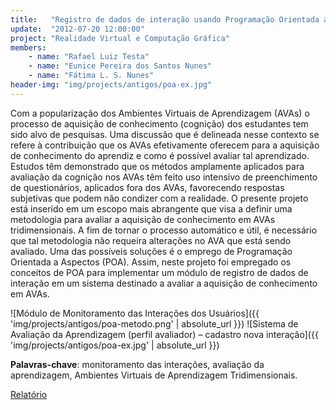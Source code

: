 ```yaml
---
title:   "Registro de dados de interação usando Programação Orientada a Aspectos em um sistema para avaliação da aquisição de conhecimento em Ambientes Virtuais de Aprendizagem tridimensionais"
update:  "2012-07-20 12:00:00"
project: "Realidade Virtual e Computação Gráfica"
members:
    - name: "Rafael Luiz Testa"
    - name: "Eunice Pereira dos Santos Nunes"
    - name: "Fátima L. S. Nunes"
header-img: "img/projects/antigos/poa-ex.jpg"
---
```


Com a popularização dos Ambientes Virtuais de Aprendizagem (AVAs) o processo de
aquisição de conhecimento (cognição) dos estudantes tem sido alvo de pesquisas. Uma
discussão que é delineada nesse contexto se refere à contribuição que os AVAs efetivamente
oferecem para a aquisição de conhecimento do aprendiz e como é possível avaliar tal
aprendizado. Estudos têm demonstrado que os métodos amplamente aplicados para avaliação
da cognição nos AVAs têm feito uso intensivo de preenchimento de questionários, aplicados
fora dos AVAs, favorecendo respostas subjetivas que podem não condizer com a realidade. O
presente projeto está inserido em um escopo mais abrangente que visa a definir uma
metodologia para avaliar a aquisição de conhecimento em AVAs tridimensionais. A fim de
tornar o processo automático e útil, é necessário que tal metodologia não requeira alterações
no AVA que está sendo avaliado. Uma das possíveis soluções é o emprego de Programação
Orientada a Aspectos (POA). Assim, neste projeto foi empregado os conceitos de POA para
implementar um módulo de registro de dados de interação em um sistema destinado a avaliar
a aquisição de conhecimento em AVAs.

![Módulo de Monitoramento das Interações dos Usuários]({{ 'img/projects/antigos/poa-metodo.png' | absolute_url }})
![Sistema de Avaliação da Aprendizagem (perfil avaliador) – cadastro nova interação]({{ 'img/projects/antigos/poa-ex.jpg' | absolute_url }})

**Palavras-chave**: monitoramento das interações, avaliação da aprendizagem, Ambientes
Virtuais de Aprendizagem Tridimensionais.

<a href="{{ 'files/researches/Testa2012POA.pdf' | absolute_url }}" class="btn btn-outline-primary">Relatório</a>
